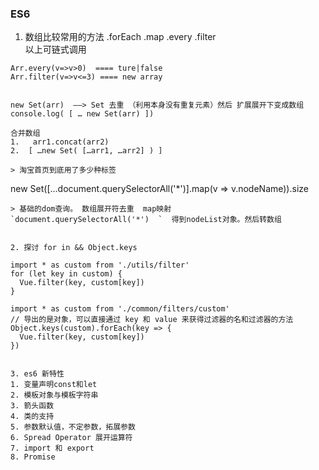 ### ES6

1. 数组比较常用的方法
.forEach
.map
.every
.filter            
以上可链式调用
```
Arr.every(v=>v>0)  ==== ture|false
Arr.filter(v=>v<=3) ==== new array


new Set(arr)  ——> Set 去重 （利用本身没有重复元素）然后 扩展展开下变成数组
console.log( [ … new Set(arr) ])

合并数组
1.   arr1.concat(arr2)
2.  [ …new Set( […arr1, …arr2] ) ]

> 淘宝首页到底用了多少种标签

```
new Set([...document.querySelectorAll('*')].map(v => v.nodeName)).size
```
> 基础的dom查询。 数组展开符去重  map映射
`document.querySelectorAll('*')  `  得到nodeList对象。然后转数组


2. 探讨 for in && Object.keys

import * as custom from './utils/filter'
for (let key in custom) {
  Vue.filter(key, custom[key])
}

import * as custom from './common/filters/custom'
// 导出的是对象，可以直接通过 key 和 value 来获得过滤器的名和过滤器的方法
Object.keys(custom).forEach(key => {
  Vue.filter(key, custom[key])
})
 

3. es6 新特性
1. 变量声明const和let
2. 模板对象与模板字符串
3. 箭头函数
4. 类的支持
5. 参数默认值，不定参数，拓展参数
6. Spread Operator 展开运算符
7. import 和 export
8. Promise